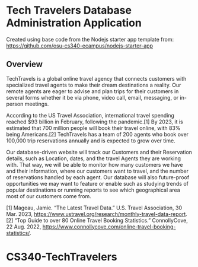 # Tech Travelers Database Administration Application

Created using base code from the Nodejs starter app template from:
https://github.com/osu-cs340-ecampus/nodejs-starter-app

## Overview

TechTravels is a global online travel agency that connects customers with specialized travel agents to make their dream destinations a reality. Our remote agents are eager to advise and plan trips for their customers in several forms whether it be via phone, video call, email, messaging, or in-person meetings.

According to the US Travel Association, international travel spending reached $93 billion in February, following the pandemic.[1] By 2023, it is estimated that 700 million people will book their travel online, with 83% being Americans.[2] TechTravels has a team of 200 agents who book over 100,000 trip reservations annually and is expected to grow over time.

Our database-driven website will track our Customers and their Reservation details, such as Location, dates, and the travel Agents they are working with. That way, we will be able to monitor how many customers we have and their information, where our customers want to travel, and the number of reservations handled by each agent. Our database will also future-proof opportunities we may want to feature or enable such as studying trends of popular destinations or running reports to see which geographical area most of our customers come from.

[1] Mageau, Jamie. “The Latest Travel Data.” U.S. Travel Association, 30 Mar. 2023, https://www.ustravel.org/research/monthly-travel-data-report.
[2] “Top Guide to over 80 Online Travel Booking Statistics.” ConnollyCove, 22 Aug. 2022, https://www.connollycove.com/online-travel-booking-statistics/.

# CS340-TechTravelers
